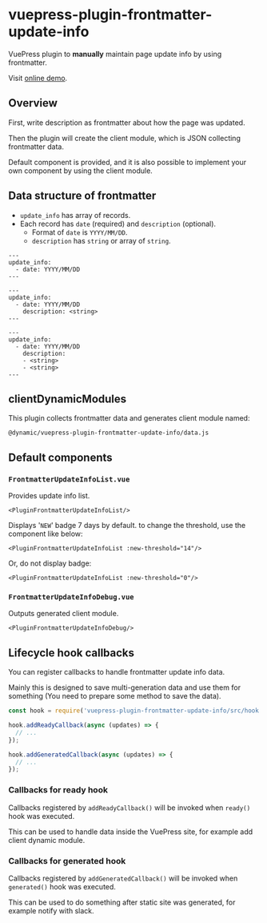 # vuepress-plugin-frontmatter-update-info

VuePress plugin to **manually** maintain page update info by using frontmatter.

Visit [online demo](https://vp-frontmatter-update-info.herokuapp.com/).


## Overview

First, write description as frontmatter about how the page was updated.

Then the plugin will create the client module, which is JSON collecting frontmatter data.

Default component is provided, and it is also possible to implement your own component by using the client module.


## Data structure of frontmatter

- `update_info` has array of records.
- Each record has `date` (required) and `description` (optional).
  - Format of `date` is `YYYY/MM/DD`.
  - `description` has `string` or array of `string`.

```
---
update_info:
  - date: YYYY/MM/DD
---
```

```
---
update_info:
  - date: YYYY/MM/DD
    description: <string>
---
```

```
---
update_info:
  - date: YYYY/MM/DD
    description:
    - <string>
    - <string>
---
```


## clientDynamicModules

This plugin collects frontmatter data and generates client module named:

```
@dynamic/vuepress-plugin-frontmatter-update-info/data.js
```


## Default components

### `FrontmatterUpdateInfoList.vue`

Provides update info list.

```
<PluginFrontmatterUpdateInfoList/>
```

Displays '`NEW`' badge 7 days by default. to change the threshold, use the component like below:

```
<PluginFrontmatterUpdateInfoList :new-threshold="14"/>
```

Or, do not display badge:

```
<PluginFrontmatterUpdateInfoList :new-threshold="0"/>
```

### `FrontmatterUpdateInfoDebug.vue`

Outputs generated client module.

```
<PluginFrontmatterUpdateInfoDebug/>
```


## Lifecycle hook callbacks

You can register callbacks to handle frontmatter update info data.

Mainly this is designed to save multi-generation data and use them for something (You need to prepare some method to save the data).

```js
const hook = require('vuepress-plugin-frontmatter-update-info/src/hook');

hook.addReadyCallback(async (updates) => {
  // ...
});

hook.addGeneratedCallback(async (updates) => {
  // ...
});
```

### Callbacks for ready hook

Callbacks registered by `addReadyCallback()` will be invoked when `ready()` hook was executed.

This can be used to handle data inside the VuePress site, for example add client dynamic module.

### Callbacks for generated hook

Callbacks registered by `addGeneratedCallback()` will be invoked when `generated()` hook was executed.

This can be used to do something after static site was generated, for example notify with slack.
